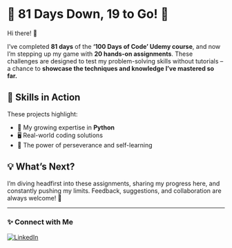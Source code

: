 # 🌟 81 Days Down, 19 to Go! 🚀

Hi there! 👋  

I’ve completed **81 days** of the **‘100 Days of Code’ Udemy course**, and now I’m stepping up my game with **20 hands-on assignments**. These challenges are designed to test my problem-solving skills without tutorials – a chance to **showcase the techniques and knowledge I’ve mastered so far.**

## 🔧 Skills in Action
These projects highlight:
- 🐍 My growing expertise in **Python**  
- 🖥️ Real-world coding solutions  
- 🧠 The power of perseverance and self-learning  

## 💡 What’s Next?  
I’m diving headfirst into these assignments, sharing my progress here, and constantly pushing my limits. Feedback, suggestions, and collaboration are always welcome! 🌟

---

### ✨ Connect with Me  
[![LinkedIn](https://img.shields.io/badge/LinkedIn-Connect-blue?style=for-the-badge&logo=linkedin)](https://www.linkedin.com/in/mrdata/)  

